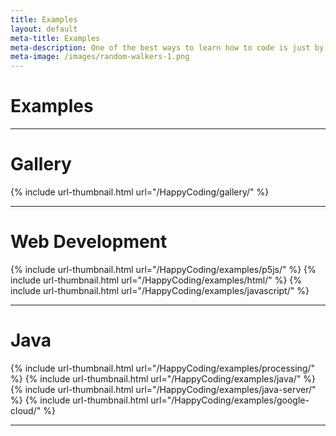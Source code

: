 ```yaml
---
title: Examples
layout: default
meta-title: Examples
meta-description: One of the best ways to learn how to code is just by playing around. Here are some examples that help you do that.
meta-image: /images/random-walkers-1.png
---
```


# Examples

---

# Gallery

{% include url-thumbnail.html url="/HappyCoding/gallery/" %}

---

# Web Development

{% include url-thumbnail.html url="/HappyCoding/examples/p5js/" %}
{% include url-thumbnail.html url="/HappyCoding/examples/html/" %}
{% include url-thumbnail.html url="/HappyCoding/examples/javascript/" %}

---

# Java

{% include url-thumbnail.html url="/HappyCoding/examples/processing/" %}
{% include url-thumbnail.html url="/HappyCoding/examples/java/" %}
{% include url-thumbnail.html url="/HappyCoding/examples/java-server/" %}
{% include url-thumbnail.html url="/HappyCoding/examples/google-cloud/" %}

<hr/>

